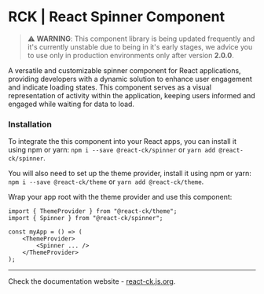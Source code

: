# RCK | React Spinner Component

> :warning: **WARNING**: This component library is being updated frequently and it's currently unstable due to being in it's early stages, we advice you to use only in production environments only after version **2.0.0**.

A versatile and customizable spinner component for React applications, providing developers with a dynamic solution to enhance user engagement and indicate loading states. This component serves as a visual representation of activity within the application, keeping users informed and engaged while waiting for data to load.

### Installation 

To integrate the this component into your React apps, you can install it using npm or yarn: `npm i --save @react-ck/spinner` or `yarn add @react-ck/spinner`.

You will also need to set up the theme provider, install it using npm or yarn: `npm i --save @react-ck/theme` or `yarn add @react-ck/theme`.

Wrap your app root with the theme provider and use this component:

```tsx
import { ThemeProvider } from "@react-ck/theme";
import { Spinner } from "@react-ck/spinner";

const myApp = () => (
    <ThemeProvider>
        <Spinner ... />
    </ThemeProvider>
);
```

<!-- storybook-ignore -->

---

Check the documentation website - [react-ck.js.org](https://react-ck.js.org).